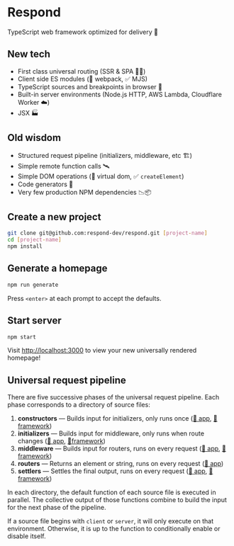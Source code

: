 # Respond

TypeScript web framework optimized for delivery 🚚

## New tech

- First class universal routing (SSR & SPA 🧖‍♀️)
- Client side ES modules (🚫 webpack, ✅ MJS)
- TypeScript sources and breakpoints in browser 🧘
- Built-in server environments (Node.js HTTP, AWS Lambda, Cloudflare Worker ☁️)
- JSX 🏭

## Old wisdom

- Structured request pipeline (initializers, middleware, etc 🏗️)
- Simple remote function calls 🛰️
- Simple DOM operations (🚫 virtual dom, ✅ `createElement`)
- Code generators 📝
- Very few production NPM dependencies 📉📦

## Create a new project

```bash
git clone git@github.com:respond-dev/respond.git [project-name]
cd [project-name]
npm install
```

## Generate a homepage

```bash
npm run generate
```

Press `<enter>` at each prompt to accept the defaults.

## Start server

```bash
npm start
```

Visit <http://localhost:3000> to view your new universally rendered homepage!

## Universal request pipeline

There are five successive phases of the universal request pipeline. Each phase corresponds to a directory of source files:

1. **constructors** — Builds input for initializers, only runs once ([📁 app](src/app/constructors), [📁 framework](src/framework/constructors))
2. **initializers** — Builds input for middleware, only runs when route changes ([📁 app](src/app/initializers), [📁framework](src/framework/initializers))
3. **middleware** — Builds input for routers, runs on every request ([📁 app](src/app/middleware), [📁 framework](src/framework/middleware))
4. **routers** — Returns an element or string, runs on every request ([📁 app](src/app/routers))
5. **settlers** — Settles the final output, runs on every request ([📁 app](src/app/settlers), [📁 framework](src/framework/settlers))

In each directory, the default function of each source file is executed in parallel. The collective output of those functions combine to build the input for the next phase of the pipeline.

If a source file begins with `client` or `server`, it will only execute on that environment. Otherwise, it is up to the function to conditionally enable or disable itself.
